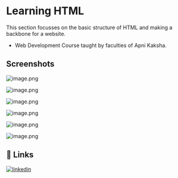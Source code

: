 
# Learning HTML
This section focusses on the basic structure of HTML and making a backbone for a website.

- Web Development Course
  taught by faculties of Apni Kaksha.

## Screenshots
![image.png](https://i.postimg.cc/mD0ZSkrg/image.png)

![image.png](https://i.postimg.cc/VNJcHwpr/image.png)

![image.png](https://i.postimg.cc/qBsHFjbL/image.png)

![image.png](https://i.postimg.cc/d0kzjBZG/image.png)

![image.png](https://i.postimg.cc/MHxNxJPY/image.png)

![image.png](https://i.postimg.cc/G3QSYNgZ/image.png)
  
## 🔗 Links
[![linkedin](https://img.shields.io/badge/linkedin-0A66C2?style=for-the-badge&logo=linkedin&logoColor=white)](https://www.linkedin.com/in/swapnil-singh-01317b21a/)

  
